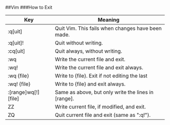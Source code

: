 ##Vim
###How to Exit

Key  | Meaning
-----  | ----
:q[uit]  | Quit Vim. This fails when changes have been made.
:q[uit]!  | Quit without writing.
:cq[uit]  | Quit always, without writing.
:wq  | Write the current file and exit.
:wq!  | Write the current file and exit always.
:wq {file}  | Write to {file}. Exit if not editing the last
:wq! {file}  | Write to {file} and exit always.
:[range]wq[!] [file]  | Same as above, but only write the lines in [range].
ZZ  | Write current file, if modified, and exit.
ZQ  | Quit current file and exit (same as ":q!").
